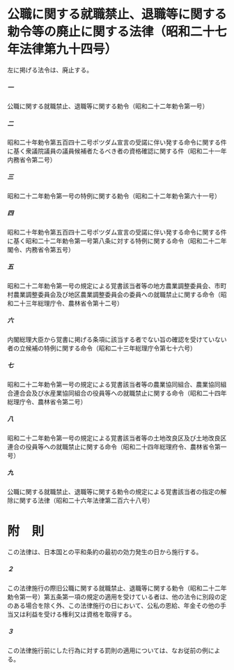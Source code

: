 # 公職に関する就職禁止、退職等に関する勅令等の廃止に関する法律（昭和二十七年法律第九十四号）
左に掲げる法令は、廃止する。
##### 一
公職に関する就職禁止、退職等に関する勅令（昭和二十二年勅令第一号）
##### 二
昭和二十年勅令第五百四十二号ポツダム宣言の受諾に伴い発する命令に関する件に基く衆議院議員の議員候補者たるべき者の資格確認に関する件（昭和二十一年内務省令第二号）
##### 三
昭和二十二年勅令第一号の特例に関する勅令（昭和二十二年勅令第六十一号）
##### 四
昭和二十年勅令第五百四十二号ポツダム宣言の受諾に伴い発する命令に関する件に基く昭和二十二年勅令第一号第八条に対する特例に関する命令（昭和二十二年閣令、内務省令第五号）
##### 五
昭和二十二年勅令第一号の規定による覚書該当者等の地方農業調整委員会、市町村農業調整委員会及び地区農業調整委員会の委員への就職禁止に関する命令（昭和二十三年総理庁令、農林省令第十二号）
##### 六
内閣総理大臣から覚書に掲げる条項に該当する者でない旨の確認を受けていない者の立候補の特例に関する命令（昭和二十三年総理庁令第七十六号）
##### 七
昭和二十二年勅令第一号の規定による覚書該当者等の農業協同組合、農業協同組合連合会及び水産業協同組合の役員等への就職禁止に関する命令（昭和二十四年総理庁令、農林省令第二号）
##### 八
昭和二十二年勅令第一号の規定による覚書該当者等の土地改良区及び土地改良区連合の役員等への就職禁止に関する命令（昭和二十四年総理府令、農林省令第一号）
##### 九
公職に関する就職禁止、退職等に関する勅令の規定による覚書該当者の指定の解除に関する法律（昭和二十六年法律第二百六十八号）
# 附　則
この法律は、日本国との平和条約の最初の効力発生の日から施行する。
##### ２
この法律施行の際旧公職に関する就職禁止、退職等に関する勅令（昭和二十二年勅令第一号）第五条第一項の規定の適用を受けている者は、他の法令に別段の定のある場合を除く外、この法律施行の日において、公私の恩給、年金その他の手当又は利益を受ける権利又は資格を取得する。
##### ３
この法律施行前にした行為に対する罰則の適用については、なお従前の例による。
